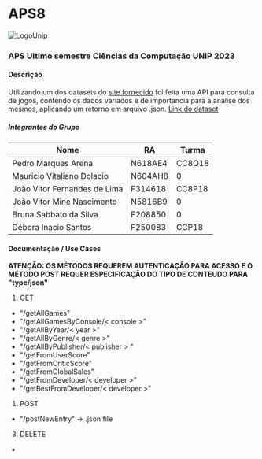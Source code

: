 # APS8

![LogoUnip](https://unip.br/assets/img/logo/logo-unip.svg)
### APS Ultimo semestre Ciências da Computação UNIP 2023

#### Descrição

Utilizando um dos datasets do [site fornecido](https://www.kaggle.com/datasets) foi feita uma API para consulta de jogos, contendo os dados variados e de importancia para a analise dos mesmos, aplicando um retorno em arquivo .json.
[Link do dataset](https://www.kaggle.com/datasets/rush4ratio/video-game-sales-with-ratings)

##### Integrantes do Grupo
|**Nome**|**RA**|**Turma**|
|---|---|---|
|Pedro Marques Arena|N618AE4|CC8Q18|
|Mauricio Vitaliano Dolacio|N604AH8|0|
|João Vitor Fernandes de Lima|F314618|CC8P18|
|João Vitor Mine Nascimento|N5816B9|0|
|Bruna Sabbato da Silva|F208850|0|
|Débora Inacio Santos|F250083|CCP18|

#### Documentação / Use Cases

**ATENÇÃO: OS MÉTODOS REQUEREM AUTENTICAÇÃO PARA ACESSO E O MÉTODO POST REQUER ESPECIFICAÇÃO DO TIPO DE CONTEUDO PARA "type/json"**

1. GET
- "/getAllGames"
- "/getAllGamesByConsole/< console >"
- "/getAllByYear/< year >"
- "/getAllByGenre/< genre >"
- "/getAllByPublisher/< publisher > "
- "/getFromUserScore"
- "/getFromCriticScore"
- "/getFromGlobalSales"
- "/getFromDeveloper/< developer >"
- "/getBestFromDeveloper/< developer >"
1. POST
- "/postNewEntry" -> .json file

3. DELETE
- 

